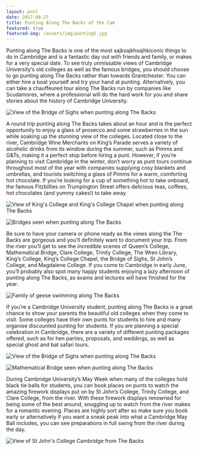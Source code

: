 ```yaml
---
layout: post
date: 2017-08-27
title: Punting Along The Backs of the Cam
featured: true
featured-img: /assets/img/punting5.jpg
---
```


Punting along The Backs is one of the most sajksajkhsajhkiconic things to do in Cambridge and is a fantastic day out with friends and family, or makes for a very special date. To see truly unmissable views of Cambridge University’s old colleges as well as the famous bridges, you should choose to go punting along The Backs rather than towards Grantchester. You can either hire a boat yourself and try your hand at punting. Alternatively, you can take a chauffeured tour along The Backs run by companies like Scudamores, where a professional will do the hard work for you and share stories about the history of Cambridge University.

![View of the Bridge of Sighs when punting along The Backs](/assets/img/punting1.jpg)

A round trip punting along The Backs takes about an hour and is the perfect opportunity to enjoy a glass of prosecco and some strawberries in the sun while soaking up the stunning view of the colleges. Located close to the river, Cambridge Wine Merchants on King’s Parade serves a variety of alcoholic drinks from its window during the summer, such as Pimms and G&Ts, making it a perfect stop before hiring a punt. However, if you’re planning to visit Cambridge in the winter, don’t worry as punt tours continue throughout most of the year with companies supplying cosy blankets and umbrellas, and tourists switching a glass of Pimms for a warm, comforting hot chocolate. If you’re looking for a cup of something hot to take onboard, the famous Fitzbillies on Trumpington Street offers delicious teas, coffees, hot chocolates (and yummy cakes!) to take away.

![View of King's College and King's College Chapel when punting along The Backs](/assets/img/punting2.jpg)

![Bridges seen when punting along The Backs](/assets/img/punting3.jpg)

Be sure to have your camera or phone ready as the views along the The Backs are gorgeous and you’ll definitely want to document your trip. From the river you’ll get to see the incredible scenes of Queen’s College, Mathematical Bridge, Clare College, Trinity College, The Wren Library, King’s College, King’s College Chapel, the Bridge of Sighs, St John’s College, and Magdalene College. If you come to Cambridge in early June, you’ll probably also spot many happy students enjoying a lazy afternoon of punting along The Backs, as exams and lectures will have finished for the year.

![Family of geese swimming along The Backs](/assets/img/punting4.jpg)

If you’re a Cambridge University student, punting along The Backs is a great chance to show your parents the beautiful old colleges when they come to visit. Some colleges have their own punts for students to hire and many organise discounted punting for students. If you are planning a special celebration in Cambridge, there are a variety of different punting packages offered, such as for hen parties, proposals, and weddings, as well as special ghost and bat safari tours.

![View of the Bridge of Sighs when punting along The Backs](/assets/img/punting5.jpg)

![Mathematical Bridge seen when punting along The Backs](/assets/img/punting6.jpg)

During Cambridge University’s May Week when many of the colleges hold black tie balls for students, you can book places on punts to watch the amazing firework displays put on by St John’s College, Trinity College, and Clare College, from the river. With these firework displays renowned for being some of the best around, snuggling up to watch from the river makes for a romantic evening. Places are highly sort after so make sure you book early or alternatively if you want a sneak peak into what a Cambridge May Ball includes, you can see preparations in full swing from the river during the day.

![View of St John's College Cambridge from The Backs](/assets/img/punting7.jpg)
